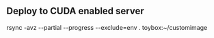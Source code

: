 
## Deploy to CUDA enabled server
rsync -avz --partial --progress --exclude=env . toybox:~/customimage
